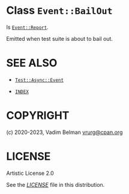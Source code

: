 # Class `Event::BailOut`

Is [`Event::Report`](https://raku.land/?q=Event::Report).

Emitted when test suite is about to bail out.

# SEE ALSO

  - [`Test::Async::Event`](../Event.md)

  - [`INDEX`](../../../../../INDEX.md)

# COPYRIGHT

(c) 2020-2023, Vadim Belman <vrurg@cpan.org>

# LICENSE

Artistic License 2.0

See the [*LICENSE*](../../../../../LICENSE) file in this distribution.
